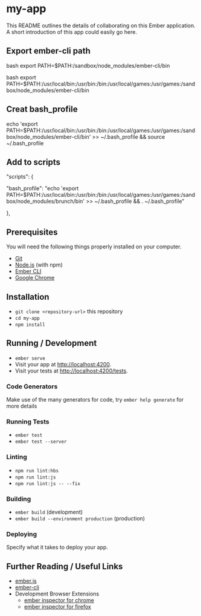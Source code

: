 # my-app

This README outlines the details of collaborating on this Ember application.
A short introduction of this app could easily go here.

## Export ember-cli path

bash export PATH=\$PATH:/sandbox/node_modules/ember-cli/bin

bash export PATH=\$PATH:/usr/local/bin:/usr/bin:/bin:/usr/local/games:/usr/games:/sandbox/node_modules/ember-cli/bin

## Creat bash_profile

echo 'export PATH=\$PATH:/usr/local/bin:/usr/bin:/bin:/usr/local/games:/usr/games:/sandbox/node_modules/ember-cli/bin' >> ~/.bash_profile && source ~/.bash_profile

## Add to scripts
 "scripts": {
   
   "bash_profile": "echo 'export PATH=$PATH:/usr/local/bin:/usr/bin:/bin:/usr/local/games:/usr/games:/sandbox/node_modules/brunch/bin' >> ~/.bash_profile && . ~/.bash_profile"
    
  },

## Prerequisites

You will need the following things properly installed on your computer.

- [Git](https://git-scm.com/)
- [Node.js](https://nodejs.org/) (with npm)
- [Ember CLI](https://ember-cli.com/)
- [Google Chrome](https://google.com/chrome/)

## Installation

- `git clone <repository-url>` this repository
- `cd my-app`
- `npm install`

## Running / Development

- `ember serve`
- Visit your app at [http://localhost:4200](http://localhost:4200).
- Visit your tests at [http://localhost:4200/tests](http://localhost:4200/tests).

### Code Generators

Make use of the many generators for code, try `ember help generate` for more details

### Running Tests

- `ember test`
- `ember test --server`

### Linting

- `npm run lint:hbs`
- `npm run lint:js`
- `npm run lint:js -- --fix`

### Building

- `ember build` (development)
- `ember build --environment production` (production)

### Deploying

Specify what it takes to deploy your app.

## Further Reading / Useful Links

- [ember.js](https://emberjs.com/)
- [ember-cli](https://ember-cli.com/)
- Development Browser Extensions
  - [ember inspector for chrome](https://chrome.google.com/webstore/detail/ember-inspector/bmdblncegkenkacieihfhpjfppoconhi)
  - [ember inspector for firefox](https://addons.mozilla.org/en-US/firefox/addon/ember-inspector/)
